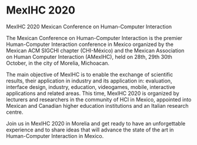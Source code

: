 # MexIHC 2020
MexIHC 2020 Mexican Conference on Human-Computer Interaction 


The Mexican Conference on Human-Computer Interaction is the premier Human-Computer Interaction conference in Mexico organized by the Mexican ACM SIGCHI chapter (CHI-México) and the Mexican Association on Human Computer Interaction (AMexIHC), held on  28th, 29th 30th October, in the city of Morelia, Michoacan.

The main objective of MexIHC is to enable the exchange of scientific results, their application in industry and its application in: evaluation, interface design, industry, education, videogames, mobile, interactive applications and related areas. This time, MexIHC 2020 is organized by lecturers and researchers in the community of HCI in Mexico, appointed into Mexican and Canadian higher education institutions and an Italian research centre.

Join us in MexIHC 2020 in Morelia and get ready to have an unforgettable experience and to share ideas that will advance the state of the art in Human-Computer Interaction in Mexico.
